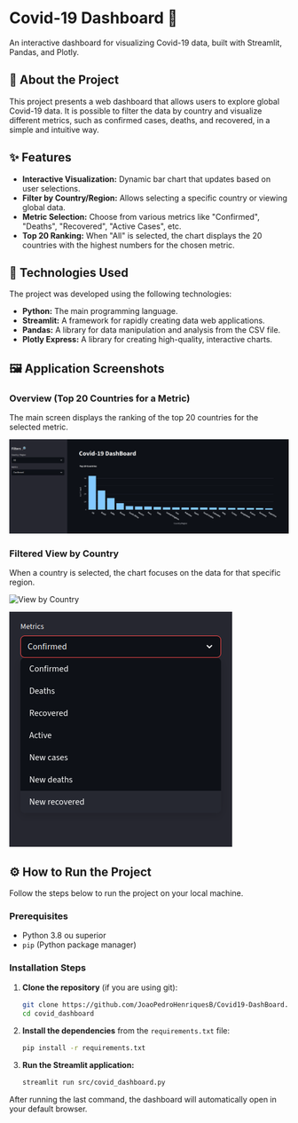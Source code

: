 # Covid-19 Dashboard 🦠

An interactive dashboard for visualizing Covid-19 data, built with Streamlit, Pandas, and Plotly.

## 📜 About the Project

This project presents a web dashboard that allows users to explore global Covid-19 data. It is possible to filter the data by country and visualize different metrics, such as confirmed cases, deaths, and recovered, in a simple and intuitive way.

## ✨ Features

- **Interactive Visualization:** Dynamic bar chart that updates based on user selections.
- **Filter by Country/Region:** Allows selecting a specific country or viewing global data.
- **Metric Selection:** Choose from various metrics like "Confirmed", "Deaths", "Recovered", "Active Cases", etc.
- **Top 20 Ranking:** When "All" is selected, the chart displays the 20 countries with the highest numbers for the chosen metric.

## 🚀 Technologies Used

The project was developed using the following technologies:

- **Python:** The main programming language.
- **Streamlit:** A framework for rapidly creating data web applications.
- **Pandas:** A library for data manipulation and analysis from the CSV file.
- **Plotly Express:** A library for creating high-quality, interactive charts.

## 🖼️ Application Screenshots

### Overview (Top 20 Countries for a Metric)
The main screen displays the ranking of the top 20 countries for the selected metric.

![Dashboard Overview](imgs/covid_dashboard.png)

### Filtered View by Country
When a country is selected, the chart focuses on the data for that specific region.

![View by Country](imgs/dashboard1)

![View by Metric](imgs/dashboard2.png)

## ⚙️ How to Run the Project

Follow the steps below to run the project on your local machine.

### Prerequisites

- Python 3.8 ou superior
- `pip` (Python package manager)

### Installation Steps

1. **Clone the repository** (if you are using git):
   ```bash
   git clone https://github.com/JoaoPedroHenriquesB/Covid19-DashBoard.git
   cd covid_dashboard
   ```

2. **Install the dependencies** from the `requirements.txt` file:
   ```bash
   pip install -r requirements.txt
   ```

3. **Run the Streamlit application:**
   ```bash
   streamlit run src/covid_dashboard.py
   ```

After running the last command, the dashboard will automatically open in your default browser.
